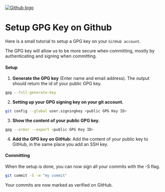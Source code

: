 [![Github logo](https://www.flaticon.com/free-icon/github-logo_25231)](https://github.com)

# Setup GPG Key on Github

Here is a small tutorial to setup a GPG key on your `GitHub account`.

The GPG key will allow us to be more secure when committing, mostly by authenticating and signing when committing.

#### Setup

1. **Generate the GPG key** (Enter name and email address). The output should return the id of your public GPG key.

```bash
gpg --full-generate-key
```

2. **Setting up your GPG signing key on your git account.**

```bash
git config --global user.signingkey <public GPG Key ID>
```

3. **Show the content of your public GPG key.**

```bash
gpg --armor --export <public GPG Key ID>
```

4. **Add the GPG key on GitHub:** Add the content of your public key to GitHub, in the same place you add an SSH key.

#### Committing

When the setup is done, you can now sign all your commits with the -S flag.

```bash
git commit -S -m "my commit"
```

Your commits are now marked as verified on GitHub.